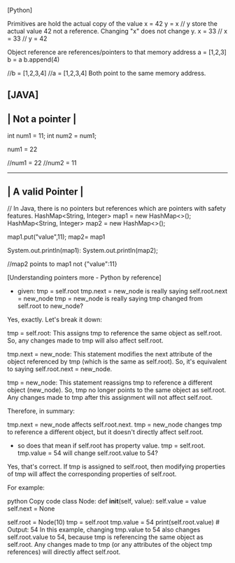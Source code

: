 [Python]

Primitives are hold the actual copy of the value
x = 42
y = x
// y store the actual value 42 not a reference. Changing "x" does not change y.
x = 33
// x = 33
// y = 42

Object reference are references/pointers to that memory address
a = [1,2,3]
b = a
b.append(4)

//b = [1,2,3,4]
//a = [1,2,3,4]
Both point to the same memory address.

[JAVA]
---------------------
|   Not a pointer   |
---------------------
int num1 = 11;
int num2 = num1;

num1 = 22

//num1 = 22
//num2 = 11

---------------------
|  A valid Pointer  |
---------------------
// In Java, there is no pointers but references which are pointers with safety features.
HashMap<String, Integer> map1 = new HashMap<>();
HashMap<String, Integer> map2 = new HashMap<>();

map1.put("value",11);
map2= map1

System.out.println(map1):
System.out.println(map2);

//map2 points to map1 not {"value":11}




[Understanding pointers more - Python by reference]
- given: tmp = self.root
tmp.next = new_node is really saying self.root.next = new_node
tmp = new_node is really saying tmp changed from self.root to new_node?

Yes, exactly. Let's break it down:

tmp = self.root: This assigns tmp to reference the same object as self.root. So, any changes made to tmp will also affect self.root.

tmp.next = new_node: This statement modifies the next attribute of the object referenced by tmp (which is the same as self.root). So, it's equivalent to saying self.root.next = new_node.

tmp = new_node: This statement reassigns tmp to reference a different object (new_node). So, tmp no longer points to the same object as self.root. Any changes made to tmp after this assignment will not affect self.root.

Therefore, in summary:

tmp.next = new_node affects self.root.next.
tmp = new_node changes tmp to reference a different object, but it doesn't directly affect self.root.

- so does that mean if self.root has property value. tmp = self.root. tmp.value = 54 will change self.root.value to 54?

Yes, that's correct. If tmp is assigned to self.root, then modifying properties of tmp will affect the corresponding properties of self.root.

For example:

python
Copy code
class Node:
    def __init__(self, value):
        self.value = value
        self.next = None

self.root = Node(10)
tmp = self.root
tmp.value = 54
print(self.root.value)  # Output: 54
In this example, changing tmp.value to 54 also changes self.root.value to 54, because tmp is referencing the same object as self.root. Any changes made to tmp (or any attributes of the object tmp references) will directly affect self.root.